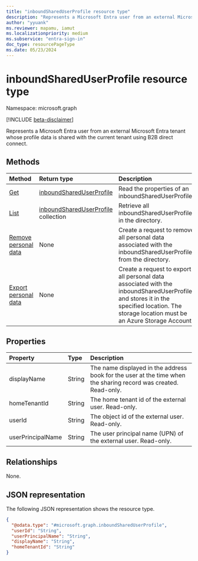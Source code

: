 ```yaml
---
title: "inboundSharedUserProfile resource type"
description: "Represents a Microsoft Entra user from an external Microsoft Entra tenant whose profile data is shared with the current tenant using B2B direct connect."
author: "yyuank"
ms.reviewer: mapamu, iamut
ms.localizationpriority: medium
ms.subservice: "entra-sign-in"
doc_type: resourcePageType
ms.date: 05/23/2024
---
```


# inboundSharedUserProfile resource type

Namespace: microsoft.graph

[!INCLUDE [beta-disclaimer](../../includes/beta-disclaimer.md)]

Represents a Microsoft Entra user from an external Microsoft Entra tenant whose profile data is shared with the current tenant using B2B direct connect.

## Methods

|Method|Return type|Description|
|:---|:---|:---|
|[Get](../api/inboundshareduserprofile-get.md)|[inboundSharedUserProfile](../resources/inboundshareduserprofile.md)|Read the properties of an inboundSharedUserProfile.|
|[List](../api/directory-list-inboundshareduserprofiles.md)|[inboundSharedUserProfile](../resources/inboundshareduserprofile.md) collection|Retrieve all inboundSharedUserProfiles in the directory.|
|[Remove personal data](../api/inboundshareduserprofile-removepersonaldata.md)|None|Create a request to remove all personal data associated with the inboundSharedUserProfile from the directory.|
|[Export personal data](../api/inboundshareduserprofile-exportpersonaldata.md)|None|Create a request to export all personal data associated with the inboundSharedUserProfile and stores it in the specified location. The storage location must be an Azure Storage Account.|

## Properties

|Property|Type|Description|
|:---|:---|:---|
| displayName | String | The name displayed in the address book for the user at the time when the sharing record was created. Read-only. |
| homeTenantId | String | The home tenant id of the external user. Read-only. |
| userId | String | The object id of the external user. Read-only. |
| userPrincipalName | String | The user principal name (UPN) of the external user. Read-only. |

## Relationships

None.

## JSON representation

The following JSON representation shows the resource type.
<!-- {
  "blockType": "resource",
  "keyProperty": "userId",
  "@odata.type": "microsoft.graph.inboundSharedUserProfile",
  "openType": false
}
-->

``` json
{
  "@odata.type": "#microsoft.graph.inboundSharedUserProfile",
  "userId": "String",
  "userPrincipalName": "String",
  "displayName": "String",
  "homeTenantId": "String"
}
```
